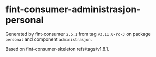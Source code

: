 # fint-consumer-administrasjon-personal

Generated by fint-consumer `2.5.1` from tag `v3.11.0-rc-3` on package `personal` and component `administrasjon`.

Based on fint-consumer-skeleton refs/tags/v1.8.1.
